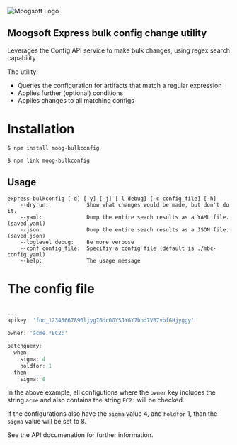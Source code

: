 ![Moogsoft Logo](https://www.moogsoft.com/wp-content/uploads/2017/02/moog-logo.png)

## Moogsoft Express bulk config change utility

Leverages the Config API service to make bulk changes, using regex search capability

The utility:

* Queries the configuration for artifacts that match a regular expression
* Applies further (optional) conditions
* Applies changes to all matching configs

# Installation

`$ npm install moog-bulkconfig`

`$ npm link moog-bulkconfig`

## Usage

```
express-bulkconfig [-d] [-y] [-j] [-l debug] [-c config_file] [-h]
    --dryrun:            Show what changes would be made, but don't do it.
    --yaml:              Dump the entire seach results as a YAML file. (saved.yaml)
    --json:              Dump the entire seach results as a JSON file. (saved.json)
    --loglevel debug:    Be more verbose
    --conf config_file:  Specifiy a config file (default is ./mbc-config.yaml)
    --help:              The usage message
```

# The config file

```JavaScript

---
apikey: 'foo_12345667890ljyg76dcOGYSJYGY7bhd7VB7vbfGHjyggy' 

owner: 'acme.*EC2:'

patchquery:
  when:
    sigma: 4
    holdfor: 1
  then:
    sigma: 8
```

In the above example, all configutions where the `owner` key includes the string `acme` and also contains the string `EC2:` will be checked.

If the configurations also have the `sigma` value 4, and `holdfor` 1, than the `sigma` value will be set to 8.

See the API documenation for further information.
